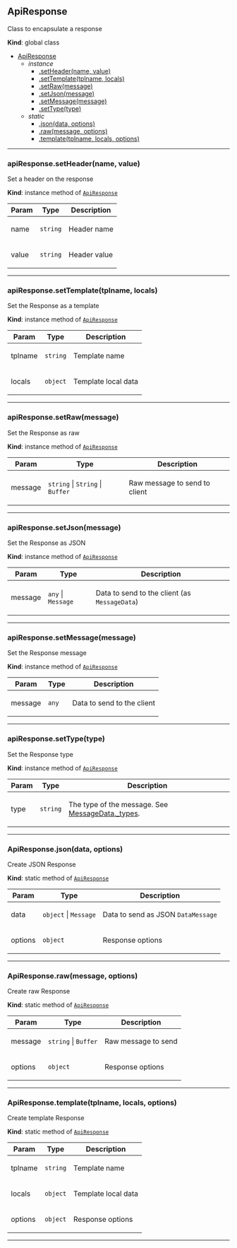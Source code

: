 <a name="ApiResponse"></a>

## ApiResponse
<p>Class to encapsulate a response</p>

**Kind**: global class  

* [ApiResponse](#ApiResponse)
    * _instance_
        * [.setHeader(name, value)](#ApiResponse+setHeader)
        * [.setTemplate(tplname, locals)](#ApiResponse+setTemplate)
        * [.setRaw(message)](#ApiResponse+setRaw)
        * [.setJson(message)](#ApiResponse+setJson)
        * [.setMessage(message)](#ApiResponse+setMessage)
        * [.setType(type)](#ApiResponse+setType)
    * _static_
        * [.json(data, options)](#ApiResponse.json)
        * [.raw(message, options)](#ApiResponse.raw)
        * [.template(tplname, locals, options)](#ApiResponse.template)


* * *

<a name="ApiResponse+setHeader"></a>

### apiResponse.setHeader(name, value)
<p>Set a header on the response</p>

**Kind**: instance method of [<code>ApiResponse</code>](#ApiResponse)  

| Param | Type | Description |
| --- | --- | --- |
| name | <code>string</code> | <p>Header name</p> |
| value | <code>string</code> | <p>Header value</p> |


* * *

<a name="ApiResponse+setTemplate"></a>

### apiResponse.setTemplate(tplname, locals)
<p>Set the Response as a template</p>

**Kind**: instance method of [<code>ApiResponse</code>](#ApiResponse)  

| Param | Type | Description |
| --- | --- | --- |
| tplname | <code>string</code> | <p>Template name</p> |
| locals | <code>object</code> | <p>Template local data</p> |


* * *

<a name="ApiResponse+setRaw"></a>

### apiResponse.setRaw(message)
<p>Set the Response as raw</p>

**Kind**: instance method of [<code>ApiResponse</code>](#ApiResponse)  

| Param | Type | Description |
| --- | --- | --- |
| message | <code>string</code> \| <code>String</code> \| <code>Buffer</code> | <p>Raw message to send to client</p> |


* * *

<a name="ApiResponse+setJson"></a>

### apiResponse.setJson(message)
<p>Set the Response as JSON</p>

**Kind**: instance method of [<code>ApiResponse</code>](#ApiResponse)  

| Param | Type | Description |
| --- | --- | --- |
| message | <code>any</code> \| <code>Message</code> | <p>Data to send to the client (as <code>MessageData</code>)</p> |


* * *

<a name="ApiResponse+setMessage"></a>

### apiResponse.setMessage(message)
<p>Set the Response message</p>

**Kind**: instance method of [<code>ApiResponse</code>](#ApiResponse)  

| Param | Type | Description |
| --- | --- | --- |
| message | <code>any</code> | <p>Data to send to the client</p> |


* * *

<a name="ApiResponse+setType"></a>

### apiResponse.setType(type)
<p>Set the Response type</p>

**Kind**: instance method of [<code>ApiResponse</code>](#ApiResponse)  

| Param | Type | Description |
| --- | --- | --- |
| type | <code>string</code> | <p>The type of the message. See [MessageData._types](MessageData._types).</p> |


* * *

<a name="ApiResponse.json"></a>

### ApiResponse.json(data, options)
<p>Create JSON Response</p>

**Kind**: static method of [<code>ApiResponse</code>](#ApiResponse)  

| Param | Type | Description |
| --- | --- | --- |
| data | <code>object</code> \| <code>Message</code> | <p>Data to send as JSON <code>DataMessage</code></p> |
| options | <code>object</code> | <p>Response options</p> |


* * *

<a name="ApiResponse.raw"></a>

### ApiResponse.raw(message, options)
<p>Create raw Response</p>

**Kind**: static method of [<code>ApiResponse</code>](#ApiResponse)  

| Param | Type | Description |
| --- | --- | --- |
| message | <code>string</code> \| <code>Buffer</code> | <p>Raw message to send</p> |
| options | <code>object</code> | <p>Response options</p> |


* * *

<a name="ApiResponse.template"></a>

### ApiResponse.template(tplname, locals, options)
<p>Create template Response</p>

**Kind**: static method of [<code>ApiResponse</code>](#ApiResponse)  

| Param | Type | Description |
| --- | --- | --- |
| tplname | <code>string</code> | <p>Template name</p> |
| locals | <code>object</code> | <p>Template local data</p> |
| options | <code>object</code> | <p>Response options</p> |


* * *

